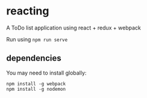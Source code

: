 # reacting
A ToDo list application using react + redux + webpack

Run using `npm run serve`

## dependencies

You may need to install globally:

```
npm install -g webpack
npm install -g nodemon
```

